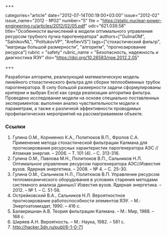 +++

categories="article"
date="2012-07-14T00:19:00+03:00"
issue="2012-02"
issue_name="2012 - №02"
number="5"
file = "https://static.nuclear-power-engineering.ru/articles/2012/02/05.pdf"
udc="621.039.58"
title="Особенности вычислений в модели оптимального управления ресурсом трубного пучка парогенератора"
authors=["GulinaOM", "SalnikovNL", "PolitukovVP", "ArefievVS"]
tags=["стохастический фильтр", "матрицы большой размерности", "алгоритм", "прогнозирование ресурса"]
rubric = "safety"
rubric_name = "Безопасность, надежность и диагностика ЯЭУ"
doi="https://doi.org/10.26583/npe.2012.2.05"

+++

Разработан алгоритм, реализующий математическую модель линейного стохастического фильтра для сборки теплообменных трубок парогенератора. В силу большой размерности задачи сформулированы критерии и выбран Excel как среда реализации алгоритма фильтра. Проведено исследование модели на основе специально поставленных экспериментов: выполнен анализ чувствительности модели к параметрам, а также к различной эффективности проводимых профилактических мероприятий на рассматриваемом объекте.

### Ссылки

1. Гулина О.М., Корниенко К.А., Политюков В.П., Фролов С.А. Применение метода стохастической фильтрации Калмана для прогнозирования ресурсных характеристик парогенератора АЭС //Атомная энергия. – 2006. – Т. 101 (4). – С. 313-316.
2. Гулина О.М., Павлова М.Н., Политюков В.П., Сальников Н.Л. Оптимальное управление ресурсом парогенератора АЭС//Известия вузов. Ядерная энергетика. – 2008. – № 4. – С. 25-30.
3. Гулина О.М., Сальников Н.Л., Политюков В.П. Управление ресурсом тепломеханического оборудования в условиях старения методами системного анализа данных// Известия вузов. Ядерная энергетика. – 2012. – № 1. – С. 51-56.
4. Острейковский В.А., Сальников Н.Л. Вероятностное прогнозирование работоспособности элементов ЯЭУ. – М.: Энергоатомиздат, 1990. – 416 с.
5. Балакришнан А.В. Теория фильтрации Калмана. – М.: Мир, 1988. – 168 с.
6. Ширяев А.Н. Вероятность. – М.: Наука, 1982. – 581 с.
7. http://hacker.3dn.ru/publ/6-1-0-71